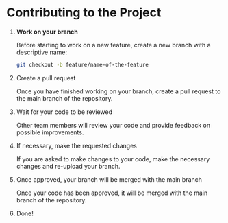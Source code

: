 # Contributing to the Project

1. **Work on your branch**
   
   Before starting to work on a new feature, create a new branch with a descriptive name:
   
   ```sh
   git checkout -b feature/name-of-the-feature
   ```
   
2. Create a pull request

    Once you have finished working on your branch, create a pull request to the main branch of the repository.


3. Wait for your code to be reviewed

    Other team members will review your code and provide feedback on possible improvements.  


4. If necessary, make the requested changes  

    If you are asked to make changes to your code, make the necessary changes and re-upload your branch.


5. Once approved, your branch will be merged with the main branch


   Once your code has been approved, it will be merged with the main branch of the repository.


6. Done!